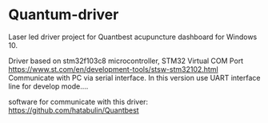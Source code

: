 # Quantum-driver

Laser led driver project for Quantbest acupuncture dashboard for Windows 10.

Driver based on stm32f103c8 microcontroller, STM32 Virtual COM Port https://www.st.com/en/development-tools/stsw-stm32102.html
Communicate with PC via serial interface. In this version use  UART interface line for develop mode....

software for communicate with this driver: https://github.com/hatabulin/Quantbest

